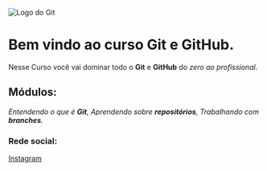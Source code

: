 ![Logo do Git](https://sujeitoprogramador.com/wp-content/uploads/2021/04/gitimage.png)

# Bem vindo ao curso Git e GitHub.
Nesse Curso você vai dominar todo o **Git** e **GitHub** do _zero ao profissional_.

## Módulos:
_Entendendo o que é **Git**, Aprendendo sobre **repositórios**, Trabalhando com **branches**._
### Rede social:
[Instagram](https://instagram.com/leo_lonque)